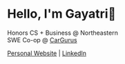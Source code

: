# Hello, I'm Gayatri👋

Honors CS + Business @ Northeastern  
SWE Co-op @ [CarGurus](https://www.cargurus.com/)

[Personal Website]((http://gayatrikondabathini.com/)) | [LinkedIn](www.linkedin.com/in/gayatri-kondabathini-731b99280)
